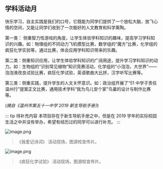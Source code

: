 ## 学科活动月

快乐学习，自主实践是我们的口号，它既能为同学们提供了一个放松大脑，放飞心情的空间，又能让同学们收到了一次极好的人文教育和科学熏陶。

第一类： 侧重智力性游戏的角度，让学生体验学科知识的趣味，提高学习学科知识的兴趣。如：物理组的不同动力飞机模型比赛，数学组的“魔方”比赛，化学组的疯狂化学实验等，通过比赛，体会应用学科知识带来的乐趣。

第二类：侧重知识应用，让学生体验学科知识的广阔用途，提升学习学科知识的动力。如：生物组的“识别常见植物”知识竞赛活动，化学组的“小泡泡，大世界”——泡泡液改良试验比赛，疯狂化学试验，英语歌曲大比拼，汉字听写比赛等。

第三类：侧重实践，提升学生的人文关怀意识。如：政治组开展了“51 中学子责任温州行”提案正文比赛，通用技术学科“我为鸟儿安个家”鸟巢的设计与制作比赛等。

(_摘自《温州市第五十一中学 2019 新生导航手册》_)

::: tip 待补充内容
本项目存在于新生导航手册之中，但是在 2019 学年的实际校园生活之中并没有举办，希望有经历过的同学可以进行补充。
:::

![image.png](https://i.loli.net/2021/08/02/ekxKhzfmaE6sivX.png)

> 《我爱记诗词》 活动现场，图源校宣传片。

![image.png](https://i.loli.net/2021/08/02/mV2P8W1ABqeD3ol.png)

> 《疯狂化学试验》 活动现场，图源校宣传片。

